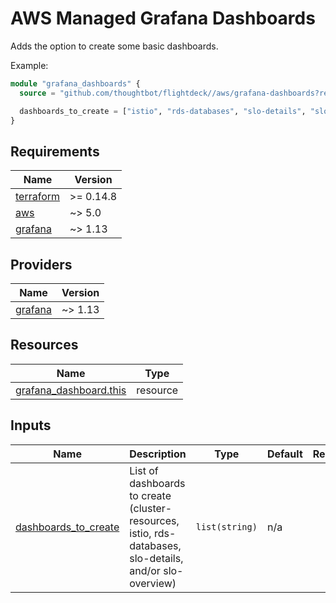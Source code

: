 # AWS Managed Grafana Dashboards

Adds the option to create some basic dashboards.

Example:

```terraform
module "grafana_dashboards" {
  source = "github.com/thoughtbot/flightdeck//aws/grafana-dashboards?ref=VERSION"

  dashboards_to_create = ["istio", "rds-databases", "slo-details", "slo-overview"]
}
```

<!-- BEGIN_TF_DOCS -->
## Requirements

| Name | Version |
|------|---------|
| <a name="requirement_terraform"></a> [terraform](#requirement\_terraform) | >= 0.14.8 |
| <a name="requirement_aws"></a> [aws](#requirement\_aws) | ~> 5.0 |
| <a name="requirement_grafana"></a> [grafana](#requirement\_grafana) | ~> 1.13 |

## Providers

| Name | Version |
|------|---------|
| <a name="provider_grafana"></a> [grafana](#provider\_grafana) | ~> 1.13 |

## Resources

| Name | Type |
|------|------|
| [grafana_dashboard.this](https://registry.terraform.io/providers/grafana/grafana/latest/docs/resources/dashboard) | resource |

## Inputs

| Name | Description | Type | Default | Required |
|------|-------------|------|---------|:--------:|
| <a name="input_dashboards_to_create"></a> [dashboards\_to\_create](#input\_dashboards\_to\_create) | List of dashboards to create (cluster-resources, istio, rds-databases, slo-details, and/or slo-overview) | `list(string)` | n/a | yes |
<!-- END_TF_DOCS -->